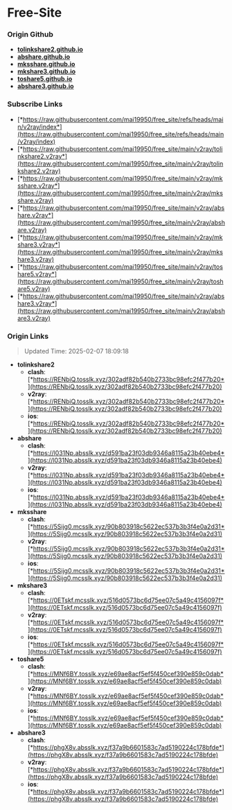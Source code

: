 # Free-Site

### Origin Github

- [**tolinkshare2.github.io**](https://github.com/tolinkshare2/tolinkshare2.github.io)
- [**abshare.github.io**](https://github.com/abshare/abshare.github.io)
- [**mksshare.github.io**](https://github.com/mksshare/mksshare.github.io)
- [**mkshare3.github.io**](https://github.com/mkshare3/mkshare3.github.io)
- [**toshare5.github.io**](https://github.com/toshare5/toshare5.github.io)
- [**abshare3.github.io**](https://github.com/abshare3/abshare3.github.io)

### Subscribe Links

- [*https://raw.githubusercontent.com/mai19950/free_site/refs/heads/main/v2ray/index*](https://raw.githubusercontent.com/mai19950/free_site/refs/heads/main/v2ray/index)
- [*https://raw.githubusercontent.com/mai19950/free_site/main/v2ray/tolinkshare2.v2ray*](https://raw.githubusercontent.com/mai19950/free_site/main/v2ray/tolinkshare2.v2ray)
- [*https://raw.githubusercontent.com/mai19950/free_site/main/v2ray/mksshare.v2ray*](https://raw.githubusercontent.com/mai19950/free_site/main/v2ray/mksshare.v2ray)
- [*https://raw.githubusercontent.com/mai19950/free_site/main/v2ray/abshare.v2ray*](https://raw.githubusercontent.com/mai19950/free_site/main/v2ray/abshare.v2ray)
- [*https://raw.githubusercontent.com/mai19950/free_site/main/v2ray/mkshare3.v2ray*](https://raw.githubusercontent.com/mai19950/free_site/main/v2ray/mkshare3.v2ray)
- [*https://raw.githubusercontent.com/mai19950/free_site/main/v2ray/toshare5.v2ray*](https://raw.githubusercontent.com/mai19950/free_site/main/v2ray/toshare5.v2ray)
- [*https://raw.githubusercontent.com/mai19950/free_site/main/v2ray/abshare3.v2ray*](https://raw.githubusercontent.com/mai19950/free_site/main/v2ray/abshare3.v2ray)

### Origin Links

> Updated Time: 2025-02-07 18:09:18

- **tolinkshare2**
  - **clash**: [*https://RENbiQ.tosslk.xyz/302adf82b540b2733bc98efc2f477b20*](https://RENbiQ.tosslk.xyz/302adf82b540b2733bc98efc2f477b20)
  - **v2ray**: [*https://RENbiQ.tosslk.xyz/302adf82b540b2733bc98efc2f477b20*](https://RENbiQ.tosslk.xyz/302adf82b540b2733bc98efc2f477b20)
  - **ios**: [*https://RENbiQ.tosslk.xyz/302adf82b540b2733bc98efc2f477b20*](https://RENbiQ.tosslk.xyz/302adf82b540b2733bc98efc2f477b20)
- **abshare**
  - **clash**: [*https://l031Np.absslk.xyz/d591ba23f03db9346a8115a23b40ebe4*](https://l031Np.absslk.xyz/d591ba23f03db9346a8115a23b40ebe4)
  - **v2ray**: [*https://l031Np.absslk.xyz/d591ba23f03db9346a8115a23b40ebe4*](https://l031Np.absslk.xyz/d591ba23f03db9346a8115a23b40ebe4)
  - **ios**: [*https://l031Np.absslk.xyz/d591ba23f03db9346a8115a23b40ebe4*](https://l031Np.absslk.xyz/d591ba23f03db9346a8115a23b40ebe4)
- **mksshare**
  - **clash**: [*https://5Sijg0.mcsslk.xyz/90b803918c5622ec537b3b3f4e0a2d31*](https://5Sijg0.mcsslk.xyz/90b803918c5622ec537b3b3f4e0a2d31)
  - **v2ray**: [*https://5Sijg0.mcsslk.xyz/90b803918c5622ec537b3b3f4e0a2d31*](https://5Sijg0.mcsslk.xyz/90b803918c5622ec537b3b3f4e0a2d31)
  - **ios**: [*https://5Sijg0.mcsslk.xyz/90b803918c5622ec537b3b3f4e0a2d31*](https://5Sijg0.mcsslk.xyz/90b803918c5622ec537b3b3f4e0a2d31)
- **mkshare3**
  - **clash**: [*https://0ETskf.mcsslk.xyz/516d0573bc6d75ee07c5a49c4156097f*](https://0ETskf.mcsslk.xyz/516d0573bc6d75ee07c5a49c4156097f)
  - **v2ray**: [*https://0ETskf.mcsslk.xyz/516d0573bc6d75ee07c5a49c4156097f*](https://0ETskf.mcsslk.xyz/516d0573bc6d75ee07c5a49c4156097f)
  - **ios**: [*https://0ETskf.mcsslk.xyz/516d0573bc6d75ee07c5a49c4156097f*](https://0ETskf.mcsslk.xyz/516d0573bc6d75ee07c5a49c4156097f)
- **toshare5**
  - **clash**: [*https://MNf6BY.tosslk.xyz/e69ae8acf5ef5f450cef390e859c0dab*](https://MNf6BY.tosslk.xyz/e69ae8acf5ef5f450cef390e859c0dab)
  - **v2ray**: [*https://MNf6BY.tosslk.xyz/e69ae8acf5ef5f450cef390e859c0dab*](https://MNf6BY.tosslk.xyz/e69ae8acf5ef5f450cef390e859c0dab)
  - **ios**: [*https://MNf6BY.tosslk.xyz/e69ae8acf5ef5f450cef390e859c0dab*](https://MNf6BY.tosslk.xyz/e69ae8acf5ef5f450cef390e859c0dab)
- **abshare3**
  - **clash**: [*https://phgX8v.absslk.xyz/f37a9b6601583c7ad5190224c178bfde*](https://phgX8v.absslk.xyz/f37a9b6601583c7ad5190224c178bfde)
  - **v2ray**: [*https://phgX8v.absslk.xyz/f37a9b6601583c7ad5190224c178bfde*](https://phgX8v.absslk.xyz/f37a9b6601583c7ad5190224c178bfde)
  - **ios**: [*https://phgX8v.absslk.xyz/f37a9b6601583c7ad5190224c178bfde*](https://phgX8v.absslk.xyz/f37a9b6601583c7ad5190224c178bfde)
